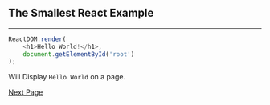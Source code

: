 ## The Smallest React Example
----
```javascript
ReactDOM.render(
    <h1>Hello World!</h1>,
    document.getElementById('root')
);
```
Will Display `Hello World` on a page. 

[Next Page](./IntroducingJSX.md)